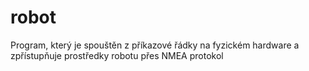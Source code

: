 # robot

Program, který je spouštěn z příkazové řádky na fyzickém hardware a zpřístupňuje prostředky robotu přes NMEA protokol